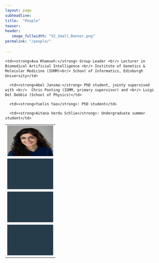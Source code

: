 ```yaml
---
layout: page
subheadline:
title:  "People"
teaser: 
header:
   image_fullwidth: "V2_Small_Banner.png"
permalink: "/people/"

---
```

<!-- <strong>Ava Khamseh:</strong> Group Leader & Lecturer in Biomedical Artifical Intelligence, [Institute of Genetics & Molecular Medicine][1] (IGMM) and the [School of Informatics][2]<br/> -->

<table>
  <tr>
    <td> <img src="../images/GroupLeader_biomedAI.jpg"  alt="Ava Khamseh" width = 150px height = 100px ></td>

    <td><strong>Ava Khamseh:</strong> Group Leader <br/> Lecturer in Biomedical Artificial Intelligence <br/> Institute of Genetics & Molecular Medicine (IGMM)<br/> School of Informatics, Edinburgh University</td>
   </tr> 
   <tr>
      <td><img src="../images/group_member.png" alt="Abel Jansma" width = 150px height = 100px></td>

      <td><strong>Abel Jansma:</strong> PhD student, jointy supervised with <br/>  Chris Ponting (IGMM, primary supervisor) and <br/> Luigi Del Debbio (School of Physics)</td>
  </tr>
     <tr>
      <td><img src="../images/../images/group_member.png" alt="Yuelin Yao" width = 150px height = 100px></td>

      <td><strong>Yuelin Yao</strong>: PhD student</td>
  </tr>
     <tr>
      <td><img src="../images/../images/group_member.png" alt="Aitana Verdu Schlie" width = 150px height = 100px></td>

      <td><strong>Aitana Verdu Schlie</strong>: Undergraduate summer student</td>
  </tr>
</table>


 [1]: https://www.ed.ac.uk/igmm
 [2]: https://www.ed.ac.uk/informatics